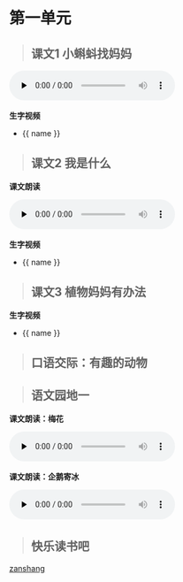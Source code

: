 # 第一单元

> ## 课文1 小蝌蚪找妈妈

<Ebook grade="xxyw2a" :pages="1" :paged="4" ></Ebook>

​<audio class="myaudio" controls="" preload="none"><source src="//cnvod.cnr.cn/audio2017/ondemand/media/1100/201805/5AF5480F-ED84-4ACF-8E96-2A7C0A141C1A_2018-05-1115_39_10_0.m4a"></audio>

**生字视频**

<div class="shengzi">
    <ul><li v-for="(value, name,index) in kw2a1" v-on:click="clickvideo" :data-videosrc="value" :key="index">{{ name }}</li></ul>
</div>

> ## 课文2 我是什么

<Ebook grade="xxyw2a" :pages="5" :paged="7" ></Ebook> 

**课文朗读**

​<audio class="myaudio" controls="" preload="none"><source src="//cnvod.cnr.cn/audio2017/ondemand/media/1100/201805/5AF5480F-A930-4165-8CFE-2A7C0A141C1A_2018-05-1115_39_20_0.m4a"></audio>

**生字视频**

<div class="shengzi">
    <ul><li v-for="(value, name,index) in kw2a2" v-on:click="clickvideo" :data-videosrc="value" :key="index">{{ name }}</li></ul>
</div>

> ## 课文3 植物妈妈有办法

<Ebook grade="xxyw2a" :pages="8" :paged="10" ></Ebook> 

**生字视频**

<div class="shengzi">
    <ul><li v-for="(value, name,index) in kw2a3" v-on:click="clickvideo" :data-videosrc="value" :key="index">{{ name }}</li></ul>
</div>

> ## 口语交际：有趣的动物

<Ebook grade="xxyw2a" :pages="11" :paged="11" ></Ebook> 

> ## 语文园地一

<Ebook grade="xxyw2a" :pages="12" :paged="14" ></Ebook> 

**课文朗读：梅花**

​<audio class="myaudio" controls="" preload="none"><source src="//cnvod.cnr.cn/audio2017/ondemand/media/1100/201812/5C09E48F-F488-4106-8345-4EEA0A141C1A_2018-12-0711_07_19_0.m4a"></audio>

**课文朗读：企鹅寄冰**

​<audio class="myaudio" controls="" preload="none"><source src="//cnvod.cnr.cn/audio2017/ondemand/media/1100/201812/5C09E490-2AE4-4F57-AF7E-4EEA0A141C1A_2018-12-0711_11_03_0.m4a"></audio>

> ## 快乐读书吧

<Ebook grade="xxyw2a" :pages="15" :paged="15" ></Ebook> 

[zanshang](../res/zanshang.md ':include')
